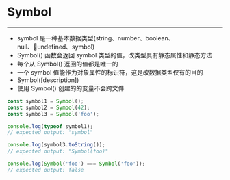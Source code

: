 # Symbol

---

 * symbol 是一种基本数据类型(string、number、boolean、null、undefined、symbol)
 * Symbol() 函数会返回 symbol 类型的值，改类型具有静态属性和静态方法
 * 每个从 Symbol() 返回的值都是唯一的
 * 一个 symbol 值能作为对象属性的标识符，这是改数据类型仅有的目的
 * Symbol([description])
 * 使用 Symbol() 创建的的变量不会跨文件

```js
const symbol1 = Symbol();
const symbol2 = Symbol(42);
const symbol3 = Symbol('foo');

console.log(typeof symbol1);
// expected output: "symbol"

console.log(symbol3.toString());
// expected output: "Symbol(foo)"

console.log(Symbol('foo') === Symbol('foo'));
// expected output: false
```